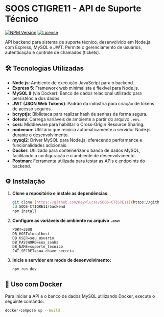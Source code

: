 # SOOS CTIGRE11 - API de Suporte Técnico

[![NPM Version](https://img.shields.io/npm/v/express.svg?style=flat)](https://www.npmjs.com/package/express)
[![License](https://img.shields.io/badge/License-MIT-yellow.svg)](https://opensource.org/licenses/MIT)

API backend para sistema de suporte técnico, desenvolvido em Node.js com Express, MySQL e JWT. Permite o gerenciamento de usuários, autenticação e controle de chamados (tickets).

## 🛠️ Tecnologias Utilizadas

* **Node.js**: Ambiente de execução JavaScript para o backend.
* **Express 5**: Framework web minimalista e flexível para Node.js.
* **MySQL 8** (via Docker): Banco de dados relacional utilizado para persistência dos dados.
* **JWT (JSON Web Tokens)**: Padrão da indústria para criação de tokens de acesso seguros.
* **bcryptjs**: Biblioteca para realizar hash de senhas de forma segura.
* **dotenv**: Carrega variáveis de ambiente a partir do arquivo `.env`.
* **cors**: Middleware para habilitar o Cross-Origin Resource Sharing.
* **nodemon**: Utilitário que reinicia automaticamente o servidor Node.js durante o desenvolvimento.
* **mysql2**: Driver MySQL para Node.js, oferecendo performance e funcionalidades adicionais.
* **Docker**: Utilizado para conteinerizar o banco de dados MySQL, facilitando a configuração e o ambiente de desenvolvimento.
* **Postman**: Ferramenta utilizada para testar as APIs e endpoints do backend.

## ⚙️ Instalação

1.  **Clone o repositório e instale as dependências:**

    ```bash
    git clone [https://github.com/Deyvlucas/SOOS-CTIGRE11](https://github.com/Deyvlucas/SOOS-CTIGRE11)
    cd SOOS-CTIGRE11/backend
    npm install
    ```

2.  **Configure as variáveis de ambiente no arquivo `.env`:**

    ```env
    PORT=3000
    DB_HOST=localhost
    DB_USER=seu_usuario
    DB_PASSWORD=sua_senha
    DB_NAME=suporte_tecnico
    JWT_SECRET=sua_chave_secreta
    ```

3.  **Inicie o servidor em modo de desenvolvimento:**

    ```bash
    npm run dev
    ```

## 🐳 Uso com Docker

Para iniciar a API e o banco de dados MySQL utilizando Docker, execute o seguinte comando:

```bash
docker-compose up --build
